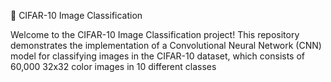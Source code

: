 📌 CIFAR-10 Image Classification

Welcome to the CIFAR-10 Image Classification project! This repository demonstrates the implementation of a Convolutional Neural Network (CNN) model for classifying images in the CIFAR-10 dataset, which consists of 60,000 32x32 color images in 10 different classes
